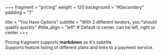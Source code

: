 +++
fragment = "pricing"
weight = 120
background = "#Secondary"
padding = "1"

title = "You Have Options"
subtitle = "With 2 different lendors, you *should qualify quickly"
#title_align = "left" # Default is center, can be left, right or center
+++

Pricing fragment supports **markdown** as it's subtitle.  
Supports feature listing of different plans and links to a payment service.
